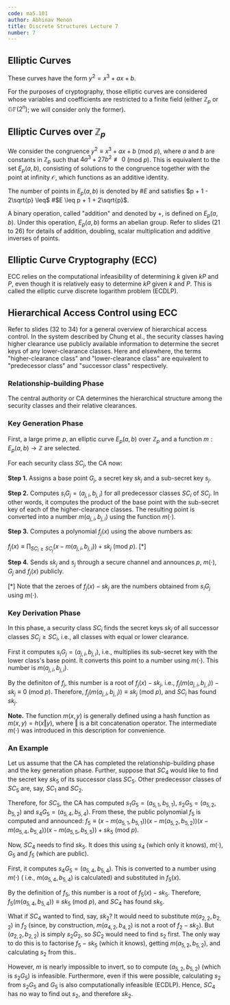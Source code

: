 ```yaml
---
code: ma5.101
author: Abhinav Menon
title: Discrete Structures Lecture 7
number: 7
---
```



## Elliptic Curves
These curves have the form $y^{2} = x^{3} + ax + b$.

For the purposes of cryptography, those elliptic curves are considered whose variables and coefficients are restricted to a finite field (either $\mathbb{Z}_{p}$ or $\mathbb{GF}(2^{n})$; we will consider only the former).


## Elliptic Curves over $\mathbb{Z}_{p}$
We consider the congruence $y^{2} \equiv x^{3} + ax + b$ (mod $p$), where $a$ and $b$ are constants in $\mathbb{Z}_ {p}$ such that $4a^{3} + 27b^{2} \not\equiv 0$ (mod $p$). This is equivalent to the set $E _{p}(a,b)$, consisting of solutions to the congruence together with the point at infinity $\mathcal{O}$, which functions as an additive identity.

The number of points in $E_{p}(a,b)$ is denoted by #$E$ and satisfies $p + 1 - 2\sqrt{p} \leq$ #$E \leq p + 1 + 2\sqrt{p}$.

A binary operation, called "addition" and denoted by $+$, is defined on $E_{p}(a,b)$. Under this operation, $E_{p}(a,b)$ forms an abelian group. Refer to slides (21 to 26) for details of addition, doubling, scalar multiplication and additive inverses of points.


## Elliptic Curve Cryptography (ECC)
ECC relies on the computational infeasibility of determining $k$ given $kP$ and $P$, even though it is relatively easy to determine $kP$ given $k$ and $P$. This is called the elliptic curve discrete logarithm problem (ECDLP).


## Hierarchical Access Control using ECC
Refer to slides (32 to 34) for a general overview of hierarchical access control. In the system described by Chung et al., the security classes having higher clearance use publicly available information to determine the secret keys of any lower-clearance classes. Here and elsewhere, the terms "higher-clearance class" and "lower-clearance class" are equivalent to "predecessor class" and "successor class" respectively.

### Relationship-building Phase
The central authority or CA determines the hierarchical structure among the security classes and their relative clearances.

### Key Generation Phase
First, a large prime $p$, an elliptic curve $E_{p}(a,b)$ over $\mathbb{Z}_ {p}$ and a function $m: E _{p}(a,b) \rightarrow \mathbb{Z}$ are selected.

For each security class $SC_{j}$, the CA now:

**Step 1.** Assigns a base point $G_{j}$, a secret key $sk_{j}$ and a sub-secret key $s_{j}$.

**Step 2.** Computes $s_{i}G_{j} = (a_{j,i},b_{j,i})$ for all predecessor classes $SC_{i}$ of $SC_{j}$. In other words, it computes the product of the base point with the sub-secret key of each of the higher-clearance classes. The resulting point is converted into a number $m(a_{j,i},b_{j,i})$ using the function $m(\cdot)$.

**Step 3.** Computes a polynomial $f_{j}(x)$ using the above numbers as:

$f_{j}(x) \equiv \prod_{SC_{i} \geq SC_{j}} (x - m(a_{j,i},b_{j,i})) + sk_{j}$ (mod $p$). [*]

**Step 4.** Sends $sk_{j}$ and $s_{j}$ through a secure channel and announces $p$, $m(\cdot)$, $G_{j}$ and $f_{j}(x)$ publicly.

[*] Note that the zeroes of $f_{j}(x) - sk_{j}$ are the numbers obtained from $s_{i}G_{j}$ using $m(\cdot)$.

### Key Derivation Phase
In this phase, a security class $SC_{i}$ finds the secret keys $sk_{j}$ of all successor classes $SC_{j} \geq SC_{i}$, i.e., all classes with equal or lower clearance.

First it computes $s_{i}G_{j} = (a_{j,i},b_{j,i})$, i.e., multiplies its sub-secret key with the lower class's base point. It converts this point to a number using $m(\cdot)$. This number is $m(a_{j,i},b_{j,i})$.

By the definiton of $f_{j}$, this number is a root of $f_{j}(x) - sk_{j}$, i.e., $f_{j}(m(a_{j,i},b_{j,i})) - sk_{j} \equiv 0$ (mod $p$). Therefore, $f_{j}(m(a_{j,i},b_{j,i})) \equiv sk_{j}$ (mod $p$), and $SC_{i}$ has found $sk_{j}$.

**Note.** The function $m(x,y)$ is generally defined using a hash function as $m(x,y) = h(x \Vert y)$, where $\Vert$ is a bit concatenation operator. The intermediate $m(\cdot)$ was introduced in this description for convenience.

### An Example
Let us assume that the CA has completed the relationship-building phase and the key generation phase. Further, suppose that $SC_{4}$ would like to find the secret key $sk_{5}$ of its successor class $SC_{5}$. Other predecessor classes of $SC_{5}$ are, say, $SC_{1}$ and $SC_{2}$.

Therefore, for $SC_{5}$, the CA has computed $s_{1}G_{5} = (a_{5,1},b_{5,1})$, $s_{2}G_{5} = (a_{5,2},b_{5,2})$ and $s_{4}G_{5} = (a_{5,4},b_{5,4})$. From these, the public polynomial $f_{5}$ is computed and announced: $f_{5} \equiv (x - m(a_{5,1},b_{5,1}))(x - m(a_{5,2},b_{5,2}))(x - m(a_{5,4},b_{5,4}))(x - m(a_{5,5},b_{5,5})) + sk_{5}$ (mod $p$).



Now, $SC_{4}$ needs to find $sk_{5}$. It does this using $s_{4}$ (which only it knows), $m(\cdot)$, $G_{5}$ and $f_{5}$ (which are public).

First, it computes $s_{4}G_{5} = (a_{5,4},b_{5,4})$. This is converted to a number using $m(\cdot)$ ( i.e., $m(a_{5,4},b_{5,4})$ is calculated) and substituted in $f_{5}(x)$.

By the definition of $f_{5}$, this number is a root of $f_{5}(x) - sk_{5}$. Therefore, $f_{5}(m(a_{5,4},b_{5,4})) \equiv sk_{5}$ (mod $p$), and $SC_{4}$ has found $sk_{5}$.

What if $SC_4$ wanted to find, say, $sk_2$? It would need to substitute $m(a_{2,2},b_{2,2})$ in $f_2$ (since, by construction, $m(a_{4,2},b_{4,2})$ is not a root of $f_2 - sk_2$). But $(a_{2,2},b_{2,2})$ is simply $s_2G_2$, so $SC_2$ would need to find $s_2$ first. The only way to do this is to factorise $f_5 - sk_5$ (which it knows), getting $m(a_{5,2},b_{5,2})$, and calculating $s_2$ from this..

However, $m$ is nearly impossible to invert, so to compute $(a_{5,2},b_{5,2})$ (which is $s_2G_5$) is infeasible. Furthermore, even if this were possible, calculating $s_2$ from $s_2G_5$ and $G_5$ is also computationally infeasible (ECDLP). Hence, $SC_4$ has no way to find out $s_2$, and therefore $sk_2$.

